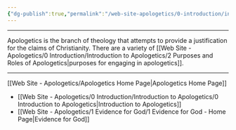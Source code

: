 ```yaml
---
{"dg-publish":true,"permalink":"/web-site-apologetics/0-introduction/introduction-to-apologetics/1-apologetics-what-is-it/","title":"Apologetics - What is It?","noteIcon":""}
---
```


----
Apologetics is the branch of theology that attempts to provide a justification for the claims of Christianity. There are a variety of [[Web Site - Apologetics/0 Introduction/Introduction to Apologetics/2 Purposes and Roles of Apologetics\|purposes for engaging in apologetics]]. 

---
[[Web Site - Apologetics/Apologetics Home Page\|Apologetics Home Page]]
- [[Web Site - Apologetics/0 Introduction/Introduction to Apologetics/0 Introduction to Apologetics\|Introduction to Apologetics]]
- [[Web Site - Apologetics/1 Evidence for God/1 Evidence for God - Home Page\|Evidence for God]]
